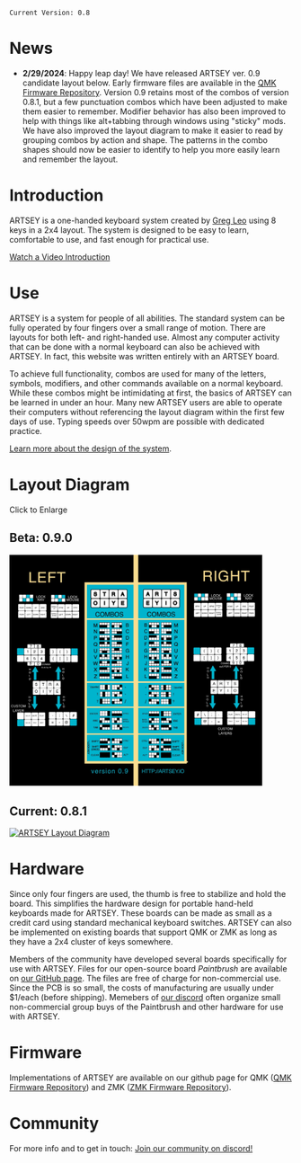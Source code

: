 ``Current Version: 0.8``  

# News

- **2/29/2024**: Happy leap day! We have released ARTSEY ver. 0.9 candidate layout below. Early firmware files are available in the [QMK Firmware Repository](https://github.com/artseyio/qmk-artsey). Version 0.9 retains most of the combos of version 0.8.1, but a few punctuation combos which have been adjusted to make them easier to remember. Modifier behavior has also been improved to help with things like alt+tabbing through windows using "sticky" mods. We have also improved the layout diagram to make it easier to read by grouping combos by action and shape. The patterns in the combo shapes should now be easier to identify to help you more easily learn and remember the layout. 

# Introduction

ARTSEY is a one-handed keyboard system created by [Greg Leo](https://gregcleo.com) using 8 keys in a 2x4 layout. The system is designed to be easy to learn, comfortable to use, and fast enough for practical use.  

[Watch a Video Introduction](https://youtu.be/dicYf7OiS3Q)

# Use

ARTSEY is a system for people of all abilities. The standard system can be fully operated by four fingers over a small range of motion. There are layouts for both left- and right-handed use. Almost any computer activity that can be done with a normal keyboard can also be achieved with ARTSEY. In fact, this website was written entirely with an ARTSEY board.  

To achieve full functionality, combos are used for many of the letters, symbols, modifiers, and other commands available on a normal keyboard. While these combos might be intimidating at first, the basics of ARTSEY can be learned in under an hour. Many new ARTSEY users are able to operate their computers without referencing the layout diagram within the first few days of use. Typing speeds over 50wpm are possible with dedicated practice.  

[Learn more about the design of the system](https://artsey.io/design.html).  

# Layout Diagram

Click to Enlarge

## **Beta:** 0.9.0
<a href="https://github.com/artseyio/artsey/raw/main/layout%20diagrams/beta.jpg"><img src="https://github.com/artseyio/artsey/raw/main/layout%20diagrams/beta.jpg" alt="ARTSEY Layout Diagram" style="width:450px"></a>

## **Current:** 0.8.1
<a href="https://github.com/artseyio/artsey/raw/main/layout%20diagrams/current.jpg"><img src="https://github.com/artseyio/artsey/raw/main/layout%20diagrams/current.jpg" alt="ARTSEY Layout Diagram" style="width:450px"></a>

# Hardware

Since only four fingers are used, the thumb is free to stabilize and hold the board. This simplifies the hardware design for portable hand-held keyboards made for ARTSEY. These boards can be made as small as a credit card using standard mechanical keyboard switches. ARTSEY can also be implemented on existing boards that support QMK or ZMK as long as they have a 2x4 cluster of keys somewhere. 

Members of the community have developed several boards specifically for use with ARTSEY. Files for our open-source board *Paintbrush* are available on [our GitHub page](https://github.com/artseyio/thepaintbrush). The files are free of charge for non-commercial use. Since the PCB is so small, the costs of manufacturing are usually under $1/each (before shipping). Memebers of [our discord](https://discord.gg/raqVZXYmTj) often organize small non-commercial group buys of the Paintbrush and other hardware for use with ARTSEY. 

# Firmware

Implementations of ARTSEY are available on our github page for QMK ([QMK Firmware Repository](https://github.com/artseyio/qmk-artsey)) and ZMK ([ZMK Firmware Repository](https://github.com/artseyio/zmk-artsey)).  

# Community
For more info and to get in touch: [Join our community on discord!](https://discord.gg/raqVZXYmTj)

